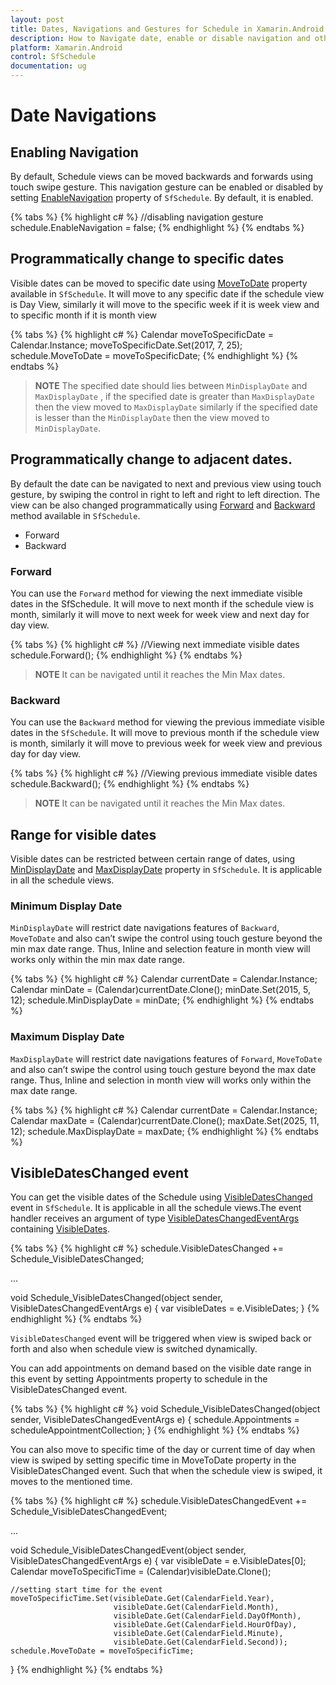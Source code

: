 ```yaml
---
layout: post
title: Dates, Navigations and Gestures for Schedule in Xamarin.Android
description: How to Navigate date, enable or disable navigation and other functionalities of Schedule control in Xamarin.Android.
platform: Xamarin.Android
control: SfSchedule
documentation: ug
---
```



# Date Navigations

## Enabling Navigation 
By default, Schedule views can be moved backwards and forwards using touch swipe gesture. This navigation gesture can be enabled or disabled by setting [EnableNavigation](https://help.syncfusion.com/cr/cref_files/xamarin/Syncfusion.SfSchedule.XForms~Syncfusion.SfSchedule.XForms.SfSchedule~EnableNavigation.html) property of `SfSchedule`. By default, it is enabled.

{% tabs %}
{% highlight c# %}
//disabling navigation gesture
schedule.EnableNavigation = false;
{% endhighlight %}
{% endtabs %}


## Programmatically change to specific dates 
Visible dates can be moved to specific date using [MoveToDate](https://help.syncfusion.com/cr/cref_files/xamarin-android/Syncfusion.SfSchedule.Android~Com.Syncfusion.Schedule.SfSchedule~MoveToDate.html) property available in `SfSchedule`. It will move to any specific date if the schedule view is Day View, similarly it will move to the specific week if it is week view and to specific month if it is month view

{% tabs %}
{% highlight c# %}
Calendar moveToSpecificDate = Calendar.Instance;
moveToSpecificDate.Set(2017, 7, 25);
schedule.MoveToDate = moveToSpecificDate;
{% endhighlight %}
{% endtabs %}


>**NOTE**
The specified date should lies between `MinDisplayDate` and `MaxDisplayDate` , if  the specified date is greater than `MaxDisplayDate` then the view moved to `MaxDisplayDate` similarly if the specified date is lesser than the `MinDisplayDate` then the view moved to `MinDisplayDate`.

## Programmatically change to adjacent dates.
By default the date can be navigated to next and previous view using touch gesture, by swiping the control in right to left and right to left direction. The view can be also changed programmatically using [Forward](https://help.syncfusion.com/cr/cref_files/xamarin-android/Syncfusion.SfSchedule.Android~Com.Syncfusion.Schedule.SfSchedule~Forward.html) and [Backward](https://help.syncfusion.com/cr/cref_files/xamarin-android/Syncfusion.SfSchedule.Android~Com.Syncfusion.Schedule.SfSchedule~Backward.html) method available in `SfSchedule`. 

*  	Forward
*	Backward

### Forward
You can use the `Forward` method for viewing the next immediate visible dates in the SfSchedule. It will move to next month if the schedule view is month, similarly it will move to next week for week view and next day for day view.

{% tabs %}
{% highlight c# %}
//Viewing next immediate visible dates
schedule.Forward();
{% endhighlight %}
{% endtabs %}


>**NOTE**
It can be navigated until it reaches the Min Max dates.

### Backward
You can use the `Backward` method for viewing the previous immediate visible dates in the `SfSchedule`. It will move to previous month if the schedule view is month, similarly it will move to previous week for week view and previous day for day view.

{% tabs %}
{% highlight c# %}
//Viewing previous immediate visible dates
schedule.Backward();
{% endhighlight %}
{% endtabs %}


>**NOTE**
It can be navigated until it reaches the Min Max dates.

## Range for visible dates
Visible dates can be restricted between certain range of dates, using [MinDisplayDate](https://help.syncfusion.com/cr/cref_files/xamarin-android/Syncfusion.SfSchedule.Android~Com.Syncfusion.Schedule.SfSchedule~MinDisplayDate.html)  and [MaxDisplayDate](https://help.syncfusion.com/cr/cref_files/xamarin-android/Syncfusion.SfSchedule.Android~Com.Syncfusion.Schedule.SfSchedule~MaxDisplayDate.html)  property in `SfSchedule`. It is applicable in all the schedule views.

### Minimum Display Date
`MinDisplayDate` will restrict date navigations features of `Backward`, `MoveToDate` and also can’t swipe the control using touch gesture beyond the min max date range. Thus, Inline and selection feature in month view will works only within the min max date range.

{% tabs %}
{% highlight c# %}
Calendar currentDate = Calendar.Instance;
Calendar minDate = (Calendar)currentDate.Clone();
minDate.Set(2015, 5, 12);
schedule.MinDisplayDate = minDate;
{% endhighlight %}
{% endtabs %}


### Maximum Display Date
`MaxDisplayDate` will restrict date navigations features of `Forward`, `MoveToDate` and also can’t swipe the control using touch gesture beyond the max date range. Thus, Inline and selection in month view will works only within the max date range.

{% tabs %}
{% highlight c# %}
Calendar currentDate = Calendar.Instance;
Calendar maxDate = (Calendar)currentDate.Clone();
maxDate.Set(2025, 11, 12);
schedule.MaxDisplayDate = maxDate;
{% endhighlight %}
{% endtabs %}

## VisibleDatesChanged event

You can get the visible dates of the Schedule using [VisibleDatesChanged](https://help.syncfusion.com/cr/cref_files/xamarin-android/Syncfusion.SfSchedule.Android~Com.Syncfusion.Schedule.SfSchedule~VisibleDatesChanged_EV.html) event in `SfSchedule`. It is applicable in all the schedule views.The event handler receives an argument of type [VisibleDatesChangedEventArgs](https://help.syncfusion.com/cr/cref_files/xamarin-android/Syncfusion.SfSchedule.Android~Com.Syncfusion.Schedule.VisibleDatesChangedEventArgs.html) containing [VisibleDates](https://help.syncfusion.com/cr/cref_files/xamarin-android/Syncfusion.SfSchedule.Android~Com.Syncfusion.Schedule.VisibleDatesChangedEventArgs~VisibleDates.html).

{% tabs %}
{% highlight c# %}
schedule.VisibleDatesChanged += Schedule_VisibleDatesChanged;

...

void Schedule_VisibleDatesChanged(object sender, VisibleDatesChangedEventArgs e)
{
    var visibleDates = e.VisibleDates;
}
{% endhighlight %}
{% endtabs %}

`VisibleDatesChanged` event will be triggered when view is swiped back or forth and also when schedule view is switched dynamically.

You can add appointments on demand based on the visible date range in this event by setting Appointments property to schedule in the VisibleDatesChanged event.

{% tabs %}
{% highlight c# %}
void Schedule_VisibleDatesChanged(object sender, VisibleDatesChangedEventArgs e)
{
    schedule.Appointments = scheduleAppointmentCollection;
}
{% endhighlight %}
{% endtabs %}


You can also move to specific time of the day or current time of day when view is swiped by setting specific time in MoveToDate property in the VisibleDatesChanged event. Such that when the schedule view is swiped, it moves to the mentioned time.  

{% tabs %}
{% highlight c# %}
schedule.VisibleDatesChangedEvent += Schedule_VisibleDatesChangedEvent;

...

void Schedule_VisibleDatesChangedEvent(object sender, VisibleDatesChangedEventArgs e)
{
    var visibleDate = e.VisibleDates[0];
    Calendar moveToSpecificTime = (Calendar)visibleDate.Clone();

    //setting start time for the event
    moveToSpecificTime.Set(visibleDate.Get(CalendarField.Year),
                           visibleDate.Get(CalendarField.Month),
                           visibleDate.Get(CalendarField.DayOfMonth),
                           visibleDate.Get(CalendarField.HourOfDay),
                           visibleDate.Get(CalendarField.Minute),
                           visibleDate.Get(CalendarField.Second));
    schedule.MoveToDate = moveToSpecificTime;
}
{% endhighlight %}
{% endtabs %}
